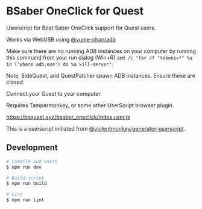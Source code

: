 # BSaber OneClick for Quest

Userscript for Beat Saber OneClick support for Quest users.

Works via WebUSB using [@yume-chan/adb](https://www.npmjs.com/package/@yume-chan/adb)

Make sure there are no running ADB instances on your computer by running this command from your run dialog (Win+R) `cmd /c "for /f "tokens=*" %a in ('where adb.exe') do %a kill-server"`.

Note, SideQuest, and QuestPatcher spawn ADB instances.  Ensure these are closed.

Connect your Quest to your computer.

Requires Tampermonkey, or some other UserScript browser plugin.

https://bsquest.xyz/bsaber_oneclick/index.user.js

This is a userscript initiated from [@violentmonkey/generator-userscript](https://github.com/violentmonkey/generator-userscript).

## Development

``` sh
# Compile and watch
$ npm run dev

# Build script
$ npm run build

# Lint
$ npm run lint
```
